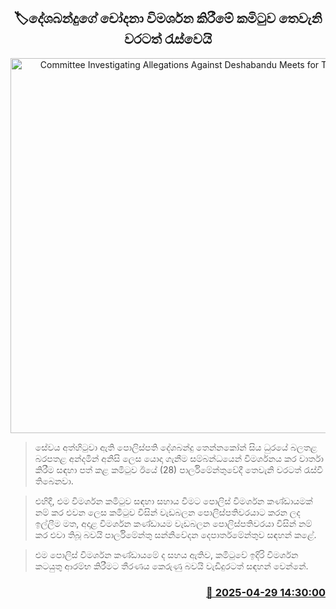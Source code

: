 <p align='center'><b><h2 align='center' title='Committee Investigating Allegations Against Deshabandu Meets for Third Time'>🏷දේශබන්දුගේ චෝදනා විමර්ශන කිරීමේ කමිටුව තෙවැනි වරටත් රැස්වෙයි</h2></b></p>
<p align='center'><img src='https://helakuru.sgp1.cdn.digitaloceanspaces.com/esana/images/lib/deshabandu-thennakoon-3983.jpg' width='600' alt='Committee Investigating Allegations Against Deshabandu Meets for Third Time'></p>

> සේවය අත්හිටුවා ඇති පොලිස්පති දේශබන්දු තෙන්නකෝන් සිය ධුරයේ බලතළ බරපතළ අන්දමින් අනිසි ලෙස යොදා ගැනීම සම්බන්ධයෙන් විමර්ශනය කර වාර්තා කිරීම සඳහා පත් කළ කමිටුව ඊයේ (28) පාර්ලිමේන්තුවේදී තෙවැනි වරටත් රැස්වී තිබෙනවා.

> එහිදී, එම විමර්ශන කමිටුව සඳහා සහාය වීමට පොලිස් විමර්ශන කණ්ඩායමක් නම් කර එවන ලෙස කමිටුව විසින් වැඩබලන පොලිස්පතිවරයාට කරන ලද ඉල්ලීම මත, අදාළ විමර්ශන කණ්ඩායම වැඩබලන පොලිස්පතිවරයා විසින් නම් කර එවා තිබූ බවයි පාර්ලිමේන්තු සන්නිවේදන දෙපාර්තමේන්තුව සඳහන් ක‍ළේ.

> එම පොලිස් විමර්ශන කණ්ඩායමේ ද සහය ඇතිව, කමිටුවේ ඉදිරි විමර්ශන කටයුතු ආරම්භ කිරීමට තීරණය කෙරුණු බවයි වැඩිදුරටත් සඳහන් වෙන්නේ.



<h3 align='right'><a href='https://www.helakuru.lk/esana/p/109664/'>📅 2025-04-29 14:30:00</a></h3>
